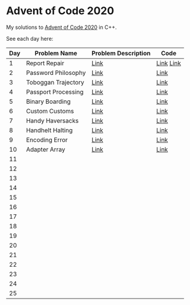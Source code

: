 # Advent of Code 2020

My solutions to [Advent of Code 2020](https://adventofcode.com/) in C++. 

See each day here:

| Day | Problem Name | Problem Description | Code |
| --- | ------------ | ------------------- | ---- |
| 1 | Report Repair | [Link](https://adventofcode.com/2020/day/1) | [Link](src/dec1_1.cc) [Link](src/dec1_2.cc) |
| 2 | Password Philosophy | [Link](https://adventofcode.com/2020/day/2) | [Link](src/dec2.cc) |
| 3 | Toboggan Trajectory | [Link](https://adventofcode.com/2020/day/3) | [Link](src/dec3.cc) |
| 4 | Passport Processing | [Link](https://adventofcode.com/2020/day/4) | [Link](src/dec4.cc) |
| 5 | Binary Boarding | [Link](https://adventofcode.com/2020/day/5) | [Link](src/dec5.cc) |
| 6 | Custom Customs | [Link](https://adventofcode.com/2020/day/6) | [Link](src/dec6.cc) |
| 7 | Handy Haversacks | [Link](https://adventofcode.com/2020/day/7) | [Link](src/dec7.cc) |
| 8 | Handhelt Halting | [Link](https://adventofcode.com/2020/day/8) | [Link](src/dec8.cc) |
| 9 | Encoding Error | [Link](https://adventofcode.com/2020/day/9) | [Link](src/dec9.cc) |
| 10 | Adapter Array | [Link](https://adventofcode.com/2020/day/10) | [Link](src/dec10.cc) |
| 11 |  |  |  |
| 12 |  |  |  |
| 13 |  |  |  |
| 14 |  |  |  |
| 15 |  |  |  |
| 16 |  |  |  |
| 17 |  |  |  |
| 18 |  |  |  |
| 19 |  |  |  |
| 20 |  |  |  |
| 21 |  |  |  |
| 22 |  |  |  |
| 23 |  |  |  |
| 24 |  |  |  |
| 25 |  |  |  |
